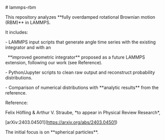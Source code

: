 \# lammps-rbm



This repository analyzes \*\*fully overdamped rotational Brownian motion (RBM)\*\* in LAMMPS.



It includes:



\- LAMMPS input scripts that generate angle time series with the existing integrator and with an  

&nbsp; \*\*improved geometric integrator\*\* proposed as a future LAMMPS extension, following our work (see Reference).  

\- Python/Jupyter scripts to clean raw output and reconstruct probability distributions.  

\- Comparison of numerical distributions with \*\*analytic results\*\* from the reference.



Reference:  

Felix Höfling \& Arthur V. Straube, \*to appear in Physical Review Research\*,  

\[arXiv:2403.04501](https://arxiv.org/abs/2403.04501)



The initial focus is on \*\*spherical particles\*\*.






